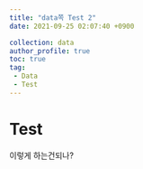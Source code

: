 ```yaml
---
title: "data쪽 Test 2"
date: 2021-09-25 02:07:40 +0900

collection: data
author_profile: true
toc: true
tag:
 - Data
 - Test
---
```






# Test

이렇게 하는건되나?
